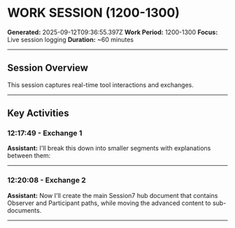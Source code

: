 # WORK SESSION (1200-1300)

**Generated:** 2025-09-12T09:36:55.397Z
**Work Period:** 1200-1300
**Focus:** Live session logging
**Duration:** ~60 minutes

---

## Session Overview

This session captures real-time tool interactions and exchanges.

---

## Key Activities

### 12:17:49 - Exchange 1

**Assistant:** I'll break this down into smaller segments with explanations between them:

---

### 12:20:08 - Exchange 2

**Assistant:** Now I'll create the main Session7 hub document that contains Observer and Participant paths, while moving the advanced content to sub-documents.

---

